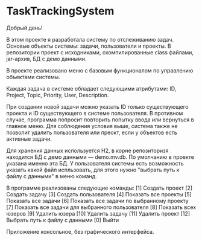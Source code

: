 # TaskTrackingSystem
Добрый день!

В этом проекте я разработала систему по отслеживанию задач.
Основые объекты системы: задачи, пользователи и проекты.
В репозитории проект с исходниками, скомпилированные class файлами, jar-архив, БД с демо данными.

В проекте реализовано меню с базовым функционалом по управлению объектами системы. 

Каждая задача в системе обладает следующими атрибутами: ID, Project, Topic, Priority, User, Description. 

При создании новой задачи можно указать ID только существующего проекта и ID существующего в системе пользователя.
В противном случае, программа попросит повторить попытку ввода или вернуться в главное меню.
Для соблюдения условия выше, система также не позволит удалить пользователя или преокт, если у объектов есть активные задачи. 

Для хранения данных используется H2, в корне репозиторизя находится БД с демо данными — demo.mv.db. По умолчанию в проекте указана именно эта БД. 
У пользователя системы есть возможность указать какой файл испльзовать, для этого нужно "выбрать путь к файлу с данными" в меню команд.

В программе реализованы следующие команды:
[1] Создать проект
[2] Создать задачу
[3] Создать пользователя
[4] Показать все проекты
[5] Показать все задачи
[6] Показать все задачи по выбранному проекту
[7] Показать все задачи для выбранного пользователя
[8] Показать всех юзеров
[9] Удалить юзера
[10] Удалить задачу
[11] Удалить проект
[12] Выбрать путь к файлу с данными
[0] Выйти

Приложение консольное, без графического интерфейса.
